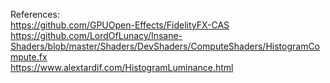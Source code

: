References: <br>
https://github.com/GPUOpen-Effects/FidelityFX-CAS <br>
https://github.com/LordOfLunacy/Insane-Shaders/blob/master/Shaders/DevShaders/ComputeShaders/HistogramCompute.fx <br>
https://www.alextardif.com/HistogramLuminance.html <br>